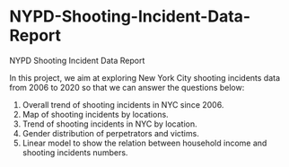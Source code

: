 # NYPD-Shooting-Incident-Data-Report
NYPD Shooting Incident Data Report

In this project, we aim at exploring New York City shooting incidents data from 2006 to 2020 so that we can answer the questions below:

1. Overall trend of shooting incidents in NYC since 2006.
2. Map of shooting incidents by locations.
3. Trend of shooting incidents in NYC by location.
4. Gender distribution of perpetrators and victims.
5. Linear model to show the relation between household income and shooting incidents numbers.

